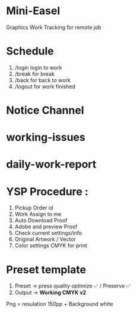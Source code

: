 # Mini-Easel
Graphics Work Tracking for remote job

# Schedule 
1. /login login to work
2. /break for break
3. /back for back to work
4. /logout for work finished

# Notice Channel
# working-issues
# daily-work-report

# YSP Procedure : 
1. Pickup Order id
2. Work Assign to me 
3. Auto Download Proof
4. Adobe and preview Proof
5. Check current settings/info
6. Original Artwork / Vector
7. Color settings CMYK for print

# Preset template 
1. Preset -> press quality optimize ✅ / Preserve ✅ 
2. Output -> **Working CMYK v2**

Png = resulation 150pp + Background white

